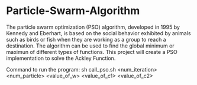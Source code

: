 # Particle-Swarm-Algorithm
The particle swarm optimization (PSO) algorithm, developed in 1995 by Kennedy and Eberhart, is based on the social behavior exhibited by animals such as birds or fish when they are working as a group to reach a destination. The algorithm can be used to find the global minimum or maximun of different types of functions. This project will create a PSO implementation to solve the Ackley Function.

Command to run the program:
sh call_pso.sh <num_iteration> <num_particle> <value_of_w> <value_of_c1> <value_of_c2>
